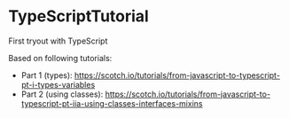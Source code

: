# TypeScriptTutorial
First tryout with TypeScript

Based on following tutorials:
* Part 1 (types): https://scotch.io/tutorials/from-javascript-to-typescript-pt-i-types-variables
* Part 2 (using classes): https://scotch.io/tutorials/from-javascript-to-typescript-pt-iia-using-classes-interfaces-mixins